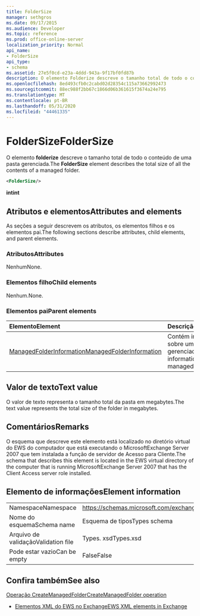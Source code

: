 ```yaml
---
title: FolderSize
manager: sethgros
ms.date: 09/17/2015
ms.audience: Developer
ms.topic: reference
ms.prod: office-online-server
localization_priority: Normal
api_name:
- FolderSize
api_type:
- schema
ms.assetid: 27e5f0cd-e23a-4ddd-943a-9f17bf0fd87b
description: O elemento Folderize descreve o tamanho total de todo o conteúdo de uma pasta gerenciada.
ms.openlocfilehash: 8ed493cfb0c2cabd02d28354c115a73662992473
ms.sourcegitcommit: 88ec988f2bb67c1866d06b361615f3674a24e795
ms.translationtype: MT
ms.contentlocale: pt-BR
ms.lasthandoff: 05/31/2020
ms.locfileid: "44461335"
---
```

# <a name="foldersize"></a><span data-ttu-id="6dc6f-103">FolderSize</span><span class="sxs-lookup"><span data-stu-id="6dc6f-103">FolderSize</span></span>

<span data-ttu-id="6dc6f-104">O elemento **folderize** descreve o tamanho total de todo o conteúdo de uma pasta gerenciada.</span><span class="sxs-lookup"><span data-stu-id="6dc6f-104">The **FolderSize** element describes the total size of all the contents of a managed folder.</span></span> 
  
```xml
<FolderSize/>
```

 <span data-ttu-id="6dc6f-105">**int**</span><span class="sxs-lookup"><span data-stu-id="6dc6f-105">**int**</span></span>
## <a name="attributes-and-elements"></a><span data-ttu-id="6dc6f-106">Atributos e elementos</span><span class="sxs-lookup"><span data-stu-id="6dc6f-106">Attributes and elements</span></span>

<span data-ttu-id="6dc6f-107">As seções a seguir descrevem os atributos, os elementos filhos e os elementos pai.</span><span class="sxs-lookup"><span data-stu-id="6dc6f-107">The following sections describe attributes, child elements, and parent elements.</span></span>
  
### <a name="attributes"></a><span data-ttu-id="6dc6f-108">Atributos</span><span class="sxs-lookup"><span data-stu-id="6dc6f-108">Attributes</span></span>

<span data-ttu-id="6dc6f-109">Nenhum</span><span class="sxs-lookup"><span data-stu-id="6dc6f-109">None.</span></span>
  
### <a name="child-elements"></a><span data-ttu-id="6dc6f-110">Elementos filho</span><span class="sxs-lookup"><span data-stu-id="6dc6f-110">Child elements</span></span>

<span data-ttu-id="6dc6f-111">Nenhum.</span><span class="sxs-lookup"><span data-stu-id="6dc6f-111">None.</span></span>
  
### <a name="parent-elements"></a><span data-ttu-id="6dc6f-112">Elementos pai</span><span class="sxs-lookup"><span data-stu-id="6dc6f-112">Parent elements</span></span>

|<span data-ttu-id="6dc6f-113">**Elemento**</span><span class="sxs-lookup"><span data-stu-id="6dc6f-113">**Element**</span></span>|<span data-ttu-id="6dc6f-114">**Descrição**</span><span class="sxs-lookup"><span data-stu-id="6dc6f-114">**Description**</span></span>|
|:-----|:-----|
|[<span data-ttu-id="6dc6f-115">ManagedFolderInformation</span><span class="sxs-lookup"><span data-stu-id="6dc6f-115">ManagedFolderInformation</span></span>](managedfolderinformation.md) <br/> |<span data-ttu-id="6dc6f-116">Contém informações sobre uma pasta gerenciada.</span><span class="sxs-lookup"><span data-stu-id="6dc6f-116">Contains information about a managed folder.</span></span>  <br/> |
   
## <a name="text-value"></a><span data-ttu-id="6dc6f-117">Valor de texto</span><span class="sxs-lookup"><span data-stu-id="6dc6f-117">Text value</span></span>

<span data-ttu-id="6dc6f-118">O valor de texto representa o tamanho total da pasta em megabytes.</span><span class="sxs-lookup"><span data-stu-id="6dc6f-118">The text value represents the total size of the folder in megabytes.</span></span>
  
## <a name="remarks"></a><span data-ttu-id="6dc6f-119">Comentários</span><span class="sxs-lookup"><span data-stu-id="6dc6f-119">Remarks</span></span>

<span data-ttu-id="6dc6f-120">O esquema que descreve este elemento está localizado no diretório virtual do EWS do computador que está executando o MicrosoftExchange Server 2007 que tem instalada a função de servidor de Acesso para Cliente.</span><span class="sxs-lookup"><span data-stu-id="6dc6f-120">The schema that describes this element is located in the EWS virtual directory of the computer that is running MicrosoftExchange Server 2007 that has the Client Access server role installed.</span></span>
  
## <a name="element-information"></a><span data-ttu-id="6dc6f-121">Elemento de informações</span><span class="sxs-lookup"><span data-stu-id="6dc6f-121">Element information</span></span>

|||
|:-----|:-----|
|<span data-ttu-id="6dc6f-122">Namespace</span><span class="sxs-lookup"><span data-stu-id="6dc6f-122">Namespace</span></span>  <br/> |https://schemas.microsoft.com/exchange/services/2006/types  <br/> |
|<span data-ttu-id="6dc6f-123">Nome do esquema</span><span class="sxs-lookup"><span data-stu-id="6dc6f-123">Schema name</span></span>  <br/> |<span data-ttu-id="6dc6f-124">Esquema de tipos</span><span class="sxs-lookup"><span data-stu-id="6dc6f-124">Types schema</span></span>  <br/> |
|<span data-ttu-id="6dc6f-125">Arquivo de validação</span><span class="sxs-lookup"><span data-stu-id="6dc6f-125">Validation file</span></span>  <br/> |<span data-ttu-id="6dc6f-126">Types. xsd</span><span class="sxs-lookup"><span data-stu-id="6dc6f-126">Types.xsd</span></span>  <br/> |
|<span data-ttu-id="6dc6f-127">Pode estar vazio</span><span class="sxs-lookup"><span data-stu-id="6dc6f-127">Can be empty</span></span>  <br/> |<span data-ttu-id="6dc6f-128">False</span><span class="sxs-lookup"><span data-stu-id="6dc6f-128">False</span></span>  <br/> |
   
## <a name="see-also"></a><span data-ttu-id="6dc6f-129">Confira também</span><span class="sxs-lookup"><span data-stu-id="6dc6f-129">See also</span></span>



[<span data-ttu-id="6dc6f-130">Operação CreateManagedFolder</span><span class="sxs-lookup"><span data-stu-id="6dc6f-130">CreateManagedFolder operation</span></span>](createmanagedfolder-operation.md)


- [<span data-ttu-id="6dc6f-131">Elementos XML do EWS no Exchange</span><span class="sxs-lookup"><span data-stu-id="6dc6f-131">EWS XML elements in Exchange</span></span>](ews-xml-elements-in-exchange.md)

